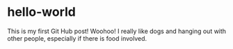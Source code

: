 # hello-world
This is my first Git Hub post! Woohoo!
I really like dogs and hanging out with other people, especially if there is food involved.

